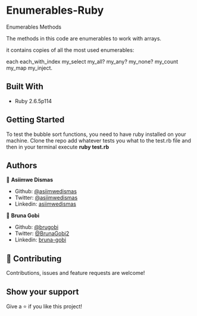 # Enumerables-Ruby

Enumerables Methods

The methods in this code are enumerables to work with arrays.

it contains copies of all the most used enumerables:

each
each_with_index
my_select
my_all?
my_any?
my_none?
my_count
my_map
my_inject.

## Built With

- Ruby 2.6.5p114

## Getting Started

To test the bubble sort functions, you need to have ruby installed on your machine.
Clone the repo add whatever tests you what to the test.rb file and then in your terminal execute **ruby test.rb**

## Authors

👤 **Asiimwe Dismas**

- Github: [@asiimwedismas](https://github.com/asiimwedismas)
- Twitter: [@asiimwedismas](https://twitter.com/asiimwedismas)
- Linkedin: [asiimwedismas](https://www.linkedin.com/in/asiimwedismas/)

👤 **Bruna Gobi**

- Github: [@brugobi](https://github.com/brugobi)
- Twitter: [@BrunaGobi2](https://twitter.com/BrunaGobi2)
- Linkedin: [bruna-gobi](https://www.linkedin.com/in/bruna-gobi/)

## 🤝 Contributing

Contributions, issues and feature requests are welcome!

## Show your support

Give a ⭐️ if you like this project!
